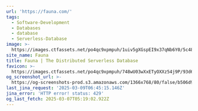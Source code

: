 ```yaml
---
url: 'https://fauna.com/'
tags:
  - Software-Development
  - Databases
  - database
  - Serverless-Database
image: >-
  https://images.ctfassets.net/po4qc9xpmpuh/1uiv5gXGspEI9x37qNb6Y0/5c48844dce8f2510f7bf4e90cc1dad2b/twitter_card_02__1_.png
site_name: Fauna
title: Fauna | The Distributed Serverless Database
favicon: >-
  https://images.ctfassets.net/po4qc9xpmpuh/748wU03wXxETyOXXz54j9P/93d6bcdcefcca69f0c3b3d23af032efe/favicon.png
og_screenshot_url: >-
  https://og-screenshots-prod.s3.amazonaws.com/1366x768/80/false/b506d9ae4f9f5f0376ec30aa9fea6e6f18766311949e417616094c93b8bb88f4.jpeg
last_jina_request: '2025-03-09T06:45:15.146Z'
jina_error: 'HTTP error! status: 429'
og_last_fetch: 2025-03-07T05:19:02.922Z
---
```


